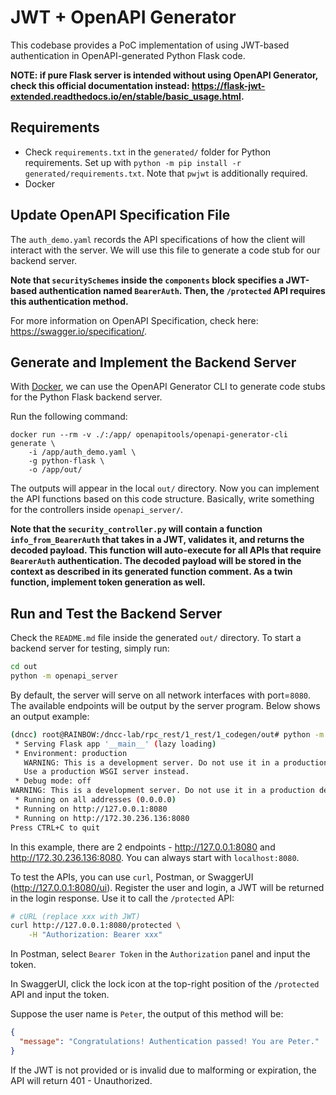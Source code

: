 # JWT + OpenAPI Generator
This codebase provides a PoC implementation of using JWT-based authentication in OpenAPI-generated Python Flask code.

**NOTE: if pure Flask server is intended without using OpenAPI Generator, check this official documentation instead: https://flask-jwt-extended.readthedocs.io/en/stable/basic_usage.html.**

## Requirements
- Check `requirements.txt` in the `generated/` folder for Python requirements. Set up with `python -m pip install -r generated/requirements.txt`. Note that `pwjwt` is additionally required.
- Docker

## Update OpenAPI Specification File
The `auth_demo.yaml` records the API specifications of how the client will interact with the server. We will use this file to generate a code stub for our backend server.

**Note that `securitySchemes` inside the `components` block specifies a JWT-based authentication named `BearerAuth`. Then, the `/protected` API requires this authentication method.**

For more information on OpenAPI Specification, check here: https://swagger.io/specification/.

## Generate and Implement the Backend Server
With [Docker](https://openapi-generator.tech/#try), we can use the OpenAPI Generator CLI to generate code stubs for the Python Flask backend server.

Run the following command:
```docker
docker run --rm -v ./:/app/ openapitools/openapi-generator-cli generate \
    -i /app/auth_demo.yaml \
    -g python-flask \
    -o /app/out/
```

The outputs will appear in the local `out/` directory. Now you can implement the API functions  based on this code structure. Basically, write something for the controllers inside `openapi_server/`.

**Note that the `security_controller.py` will contain a function `info_from_BearerAuth` that takes in a JWT, validates it, and returns the decoded payload. This function will auto-execute for all APIs that require `BearerAuth` authentication. The decoded payload will be stored in the context as described in its generated function comment. As a twin function, implement token generation as well.**

## Run and Test the Backend Server
Check the `README.md` file inside the generated `out/` directory. To start a backend server for testing, simply run:

```bash
cd out
python -m openapi_server
```

By default, the server will serve on all network interfaces with port=`8080`. The available endpoints will be output by the server program. Below shows an output example:

```bash
(dncc) root@RAINBOW:/dncc-lab/rpc_rest/1_rest/1_codegen/out# python -m openapi_server
 * Serving Flask app '__main__' (lazy loading)
 * Environment: production
   WARNING: This is a development server. Do not use it in a production deployment.
   Use a production WSGI server instead.
 * Debug mode: off
WARNING: This is a development server. Do not use it in a production deployment. Use a production WSGI server instead.
 * Running on all addresses (0.0.0.0)
 * Running on http://127.0.0.1:8080
 * Running on http://172.30.236.136:8080
Press CTRL+C to quit
```

In this example, there are 2 endpoints - http://127.0.0.1:8080 and http://172.30.236.136:8080. You can always start with `localhost:8080`.

To test the APIs, you can use `curl`, Postman, or SwaggerUI (http://127.0.0.1:8080/ui). Register the user and login, a JWT will be returned in the login response. Use it to call the `/protected` API:

```bash
# cURL (replace xxx with JWT)
curl http://127.0.0.1:8080/protected \
    -H "Authorization: Bearer xxx"
```

In Postman, select `Bearer Token` in the `Authorization` panel and input the token.

In SwaggerUI, click the lock icon at the top-right position of the `/protected` API and input the token.

Suppose the user name is `Peter`, the output of this method will be:
```json
{
  "message": "Congratulations! Authentication passed! You are Peter."
}
```

If the JWT is not provided or is invalid due to malforming or expiration, the API will return 401 - Unauthorized.

